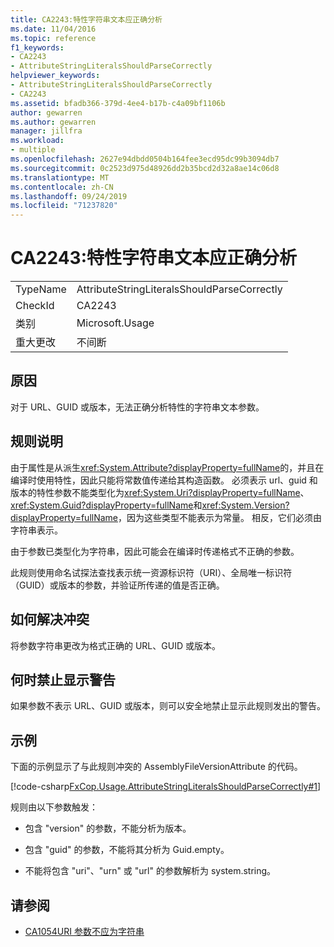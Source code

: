 ```yaml
---
title: CA2243:特性字符串文本应正确分析
ms.date: 11/04/2016
ms.topic: reference
f1_keywords:
- CA2243
- AttributeStringLiteralsShouldParseCorrectly
helpviewer_keywords:
- AttributeStringLiteralsShouldParseCorrectly
- CA2243
ms.assetid: bfadb366-379d-4ee4-b17b-c4a09bf1106b
author: gewarren
ms.author: gewarren
manager: jillfra
ms.workload:
- multiple
ms.openlocfilehash: 2627e94dbdd0504b164fee3ecd95dc99b3094db7
ms.sourcegitcommit: 0c2523d975d48926dd2b35bcd2d32a8ae14c06d8
ms.translationtype: MT
ms.contentlocale: zh-CN
ms.lasthandoff: 09/24/2019
ms.locfileid: "71237820"
---
```

# <a name="ca2243-attribute-string-literals-should-parse-correctly"></a>CA2243:特性字符串文本应正确分析

|||
|-|-|
|TypeName|AttributeStringLiteralsShouldParseCorrectly|
|CheckId|CA2243|
|类别|Microsoft.Usage|
|重大更改|不间断|

## <a name="cause"></a>原因
对于 URL、GUID 或版本，无法正确分析特性的字符串文本参数。

## <a name="rule-description"></a>规则说明
由于属性是从派生<xref:System.Attribute?displayProperty=fullName>的，并且在编译时使用特性，因此只能将常数值传递给其构造函数。 必须表示 url、guid 和版本的特性参数不能类型化为<xref:System.Uri?displayProperty=fullName>、 <xref:System.Guid?displayProperty=fullName>和<xref:System.Version?displayProperty=fullName>，因为这些类型不能表示为常量。 相反，它们必须由字符串表示。

由于参数已类型化为字符串，因此可能会在编译时传递格式不正确的参数。

此规则使用命名试探法查找表示统一资源标识符（URI）、全局唯一标识符（GUID）或版本的参数，并验证所传递的值是否正确。

## <a name="how-to-fix-violations"></a>如何解决冲突
将参数字符串更改为格式正确的 URL、GUID 或版本。

## <a name="when-to-suppress-warnings"></a>何时禁止显示警告
如果参数不表示 URL、GUID 或版本，则可以安全地禁止显示此规则发出的警告。

## <a name="example"></a>示例
下面的示例显示了与此规则冲突的 AssemblyFileVersionAttribute 的代码。

[!code-csharp[FxCop.Usage.AttributeStringLiteralsShouldParseCorrectly#1](../code-quality/codesnippet/CSharp/ca2243-attribute-string-literals-should-parse-correctly_1.cs)]

规则由以下参数触发：

- 包含 "version" 的参数，不能分析为版本。

- 包含 "guid" 的参数，不能将其分析为 Guid.empty。

- 不能将包含 "uri"、"urn" 或 "url" 的参数解析为 system.string。

## <a name="see-also"></a>请参阅

- [CA1054URI 参数不应为字符串](../code-quality/ca1054-uri-parameters-should-not-be-strings.md)